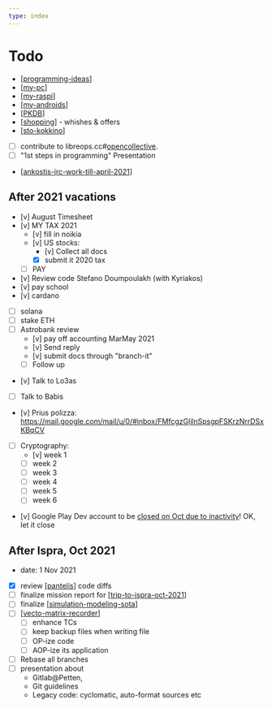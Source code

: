 ```yaml
---
type: index
---
```

# Todo
<!-- [x] You can mark it completed by pressing `Alt`+`C` when your cursor is on this line -->

- [[programming-ideas]]
- [[my-pc]]
- [[my-raspi]]
- [[my-androids]]
- [[PKDB]]
- [[shopping]] - whishes & offers
- [[sto-kokkino]]
- [ ] contribute to libreops.cc#[opencollective](https://opencollective.com/libreops/).
- [ ] "1st steps in programming" Presentation
- [[ankostis-jrc-work-till-april-2021]]

## After 2021 vacations

- [v] August Timesheet
- [v] MY TAX 2021
  - [v] fill in noikia
  - [v] US stocks:
    - [v] Collect all docs
    - [x] submit it 2020 tax
  - [ ] PAY
- [v] Review code Stefano Doumpoulakh (with Kyriakos)
- [v] pay school
- [v] cardano
- [ ] solana
- [ ] stake ETH
- [ ] Astrobank review
  - [v] pay off accounting MarMay 2021
  - [v] Send reply
  - [v] submit docs through "branch-it"
  - [ ] Follow up
- [v] Talk to Lo3as
- [ ] Talk to Babis
- [v] Prius polizza: https://mail.google.com/mail/u/0/#inbox/FMfcgzGljlnSpsgpFSKrzNrrDSxKBqCV
- [ ] Cryptography:
  - [v] week 1
  - [ ] week 2
  - [ ] week 3
  - [ ] week 4
  - [ ] week 5
  - [ ] week 6
- [v] Google Play Dev account to be [closed on Oct due to inactivity](https://mail.google.com/mail/u/0/#inbox/FMfcgzGljlqmDPnbTknBRWVGgCXsFJGW)! OK, let it close

## After Ispra, Oct 2021

- date: 1 Nov 2021
- [x] review [[pantelis]] code diffs
- [ ] finalize mission report for [[trip-to-ispra-oct-2021]]
- [ ] finalize [[simulation-modeling-sota]]
- [ ] [[vecto-matrix-recorder]]
  - [ ] enhance TCs
  - [ ] keep backup files when writing file
  - [ ] OP-ize code
  - [ ] AOP-ize its application
- [ ] Rebase all branches
- [ ] presentation about
  - Gitlab@Petten,
  - Git guidelines
  - Legacy code: cyclomatic, auto-format sources etc

[//begin]: # "Autogenerated link references for markdown compatibility"
[programming-ideas]: programming-ideas.md "Programming Ideas"
[my-pc]: my-pc.md "My PC"
[my-raspi]: my-raspi.md "My raspi"
[my-androids]: my-androids.md "My Androids"
[PKDB]: pkdb.md "Personal Knowledge Database"
[shopping]: shopping.md "Shopping"
[sto-kokkino]: sto-kokkino.md "Sto Kokkino"
[ankostis-jrc-work-till-april-2021]: Walls/JRC/ankostis-jrc-work-till-april-2021.md "Ankostis JRC Work till April 2021"
[pantelis]: Walls/JRC/pantelis.md "Pantelis"
[trip-to-ispra-oct-2021]: Walls/JRC/trip-to-ispra-oct-2021.md "Trip to Ispra Oct 2021"
[simulation-modeling-sota]: simulation-modeling-sota.md "Simulation & Modeling SotA"
[vecto-matrix-recorder]: Walls/JRC/vecto-matrix-recorder.md "Vecto Matrix Recorder"
[//end]: # "Autogenerated link references"